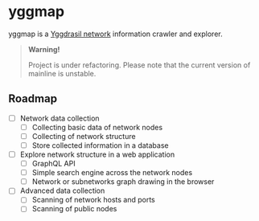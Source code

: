 # yggmap

yggmap is a [Yggdrasil network](https://yggdrasil-network.github.io/) information crawler and explorer.

> **Warning!**
> 
> Project is under refactoring. Please note that the current version of mainline is unstable.

## Roadmap

- [ ] Network data collection
  - [ ] Collecting basic data of network nodes
  - [ ] Collecting of network structure
  - [ ] Store collected information in a database
- [ ] Explore network structure in a web application
  - [ ] GraphQL API
  - [ ] Simple search engine across the network nodes
  - [ ] Network or subnetworks graph drawing in the browser
- [ ] Advanced data collection
  - [ ] Scanning of network hosts and ports
  - [ ] Scanning of public nodes
